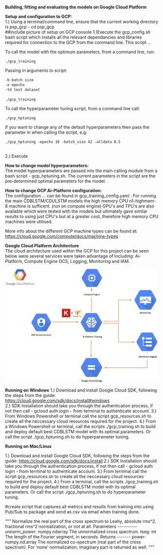 

**Building, fitting and evaluating the models on Google Cloud Platform** <br>

**Setup and configuration to GCP:** <br>
1.)
Using a terminal/command line, ensure that the current working directory is psp_gcp - cd psp_gcp  <br>
##include picture of setup on GCP console
1.)Execute the gcp_config.sh bash script which installs all the relevant dependancies and libraries required for connection to the GCP from the command line. This script ... <br>

To call the model with the optimum parameters, from a command line, run:
```
./gcp_training
```

Passing in arguments to script:
```
-b batch size
-e epochs
-td test dataset

./gcp_training
```


To call the hyperparameter tuning script, from a command line call:
```
./gcp_hptuning
```
If you want to change any of the default hyperparameters then pass the parameter in when calling the script, e.g:
```
./gcp_hptuning -epochs 10 -batch_size 42 -alldata 0.5
```

<br>
2.) Execute





**How to change model hyperparameters:** <br>
The model hyperparameters are passed into the main calling module from a bash script - gcp_hptuning.sh. The current parameters in the script are the pre-determined optimal parameters for the model.

**How to change GCP Ai-Platform configuration:** <br>
The configuration  ... can be found in gcp_training_config.yaml . For running the main CDBLSTM/CDULSTM models the high memory CPU n1-highmem-8 machine is sufficent. (run on compute engine)
GPU's and TPU's are also available which were tested with the models but ultimately gave similar results to using just CPU's but at a greater cost, therefore high memory CPU machines were utilised.

More info about the different GCP machine types can be found at:
https://cloud.google.com/compute/docs/machine-types


**Google Cloud Platform Architecture**<br>
The cloud architecture used within the GCP for this project can be seen below were several services were taken advantage of including: Ai-Platform, Compute Engine GCS, Logging, Monitoring and IAM.

![alt text](https://github.com/amckenna41/CDBLSTM_PSP/blob/master/images/gcp_architecture.png?raw=true)


**Running on Windows**
1.) Download and install Google Cloud SDK, following the steps from the guide: https://cloud.google.com/sdk/docs/install#windows <br>
2.) SDK Installation should take you through the authentication process, if not then call - gcloud auth login - from terminal to authenticate account.
3.) From Windows Powershell or terminal call the script gcp_resources.sh to create all the neccessary cloud resources required for the project.
4.) From a Windows Powershell or terminal, call the scripts ./gcp_training.sh to build and deploy default best CDBLSTM model with its optimal parameters. Or call the script ./gcp_hptuning.sh to do hyperparameter tuning.

**Running on Mac/Linux**

1.) Download and install Google Cloud SDK, following the steps from the guide: https://cloud.google.com/sdk/docs/install
2.) SDK Installation should take you through the authentication process, if not then call - gcloud auth login - from terminal to authenticate account.
3.) From terminal call the script gcp_resources.sh to create all the neccessary cloud resources required for the project.
4.) From a terminal, call the scripts ./gcp_training.sh to build and deploy default best CDBLSTM model with its optimal parameters. Or call the script ./gcp_hptuning.sh to do hyperparameter tuning.


#create script that captures all metrics and results from training into using Pub/Sub to package and send as csv via email when training done.



  """
    Normalize the real part of the cross spectrum to Leahy, absolute rms^2,
    fractional rms^2 normalization, or not at all.
    Parameters
    ----------
    unnorm_power: numpy.ndarray
        The unnormalized cross spectrum.
    tseg: int
        The length of the Fourier segment, in seconds.
    Returns
    -------
    power: numpy.nd.array
        The normalized co-spectrum (real part of the cross spectrum). For
        'none' normalization, imaginary part is returned as well.
    """
